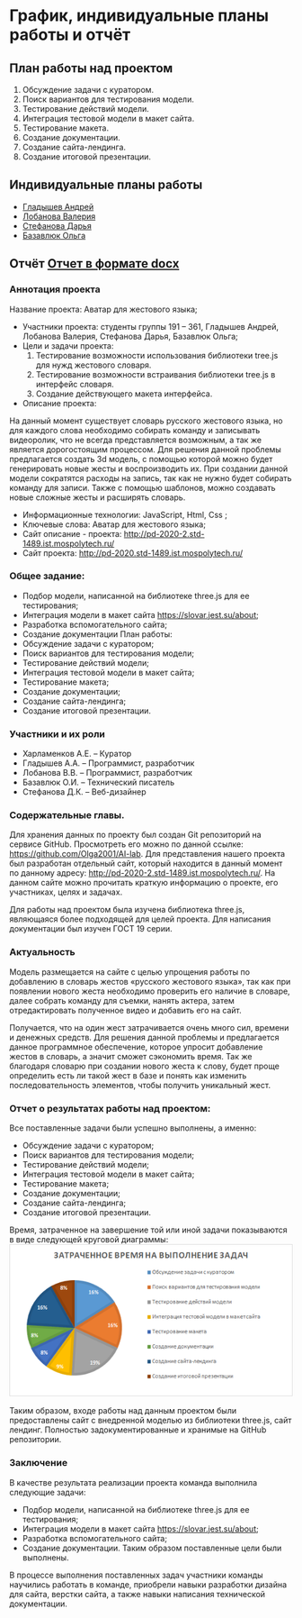 # График, индивидуальные планы работы и отчёт

## План работы над проектом

1. Обсуждение задачи с куратором.
2. Поиск вариантов для тестирования модели.
3. Тестирование действий модели.
4. Интеграция тестовой модели в макет сайта.
5. Тестирование макета.
6. Создание документации.
7. Создание сайта-лендинга.
8. Создание итоговой презентации.

## Индивидуальные планы работы

- [Гладышев Андрей](gladyshev.md)
- [Лобанова Валерия](lobanova.md)
- [Стефанова Дарья](stefanova.md)
- [Базавлюк Ольга](bazavluk.md)

## Отчёт  [Отчет в формате docx](Otchet.docx)

### Аннотация проекта
Название проекта: Аватар для жестового языка;
- Участники проекта: студенты группы 191 – 361, Гладышев Андрей, Лобанова Валерия, Стефанова Дарья, Базавлюк Ольга;
- Цели и задачи проекта:
  1. Тестирование возможности использования библиотеки tree.js для нужд жестового словаря.
  2. Тестирование возможности встраивания библиотеки tree.js в интерфейс словаря.
  3. Создание действующего макета интерфейса.
- Описание проекта:

На данный момент существует словарь русского жестового языка, но для каждого слова необходимо собирать команду и записывать видеоролик, что не всегда представляется возможным, а так же является дорогостоящим процессом. Для решения данной проблемы предлагается создать 3d модель, с помощью которой можно будет генерировать новые жесты и воспроизводить их. При создании данной модели сократятся расходы на запись, так как не нужно будет собирать команду для записи. Также с помощью шаблонов, можно создавать новые сложные жесты и расширять словарь.
- Информационные технологии: JavaScript, Html, Css ;
- Ключевые слова: Аватар для жестового языка; 
- Сайт описание - проекта: http://pd-2020-2.std-1489.ist.mospolytech.ru/
- Сайт проекта: http://pd-2020.std-1489.ist.mospolytech.ru/
### Общее задание:
- Подбор модели, написанной на библиотеке three.js для ее тестирования; 
- Интеграция модели в макет сайта https://slovar.jest.su/about;
- Разработка вспомогательного сайта;
- Создание документации
План работы:
- Обсуждение задачи с куратором;
- Поиск вариантов для тестирования модели;
- Тестирование действий модели;
- Интеграция тестовой модели в макет сайта;
- Тестирование макета;
- Создание документации;
- Создание сайта-лендинга;
- Создание итоговой презентации.

### Участники и их роли
- Харламенков А.Е. – Куратор
- Гладышев А.А. – Программист, разработчик
- Лобанова В.В. – Программист, разработчик
- Базавлюк О.И. – Технический писатель
- Стефанова Д.К. – Веб-дизайнер

### Содержательные главы.
Для хранения данных по проекту был создан Git репозиторий на сервисе GitHub. Просмотреть его можно по данной ссылке: https://github.com/Olga2001/AI-lab. Для представления нашего проекта был разработан отдельный сайт, который находится в данный момент по данному адресу: http://pd-2020-2.std-1489.ist.mospolytech.ru/. На данном сайте можно прочитать краткую информацию о проекте, его участниках, целях и задачах.

Для работы над проектом была изучена библиотека three.js, являющаяся более подходящей для целей проекта. Для написания документации был изучен ГОСТ 19 серии.

### Актуальность
Модель размещается на сайте с целью упрощения работы по добавлению в словарь жестов «русского жестового языка», так как при появлении нового жеста необходимо проверить его наличие в словаре, далее собрать команду для съемки, нанять актера, затем отредактировать полученное видео и добавить его на сайт.

Получается, что на один жест затрачивается очень много сил, времени и денежных средств. Для решения данной проблемы и предлагается данное программное обеспечение, которое упросит добавление жестов в словарь, а значит сможет сэкономить время. Так же благодаря словарю при создании нового жеста к слову, будет проще определить есть ли такой жест в базе и понять как изменить последовательность элементов, чтобы получить уникальный жест.

### Отчет о результатах работы над проектом:
Все поставленные задачи были успешно выполнены, а именно:
- Обсуждение задачи с куратором;
- Поиск вариантов для тестирования модели;
- Тестирование действий модели;
- Интеграция тестовой модели в макет сайта;
- Тестирование макета;
- Создание документации;
- Создание сайта-лендинга;
- Создание итоговой презентации.

Время, затраченное на завершение той или иной задачи показываются в виде следующей круговой диаграммы:
![Время затраченное на выполнение](time1.PNG)

Таким образом, входе работы над данным проектом были предоставлены сайт с внедренной моделью из библиотеки three.js, сайт лендинг. Полностью задокументированные и хранимые на GitHub репозитории.

### Заключение
В качестве результата реализации проекта команда выполнила следующие задачи:
- Подбор модели, написанной на библиотеке three.js для ее тестирования; 
- Интеграция модели в макет сайта https://slovar.jest.su/about;
- Разработка вспомогательного сайта;
- Создание документации.
Таким образом поставленные цели были выполнены. 

В процессе выполнения поставленных задач участники команды научились работать в команде, приобрели навыки разработки дизайна для сайта, верстки сайта, а также навыки написания технической документации.


